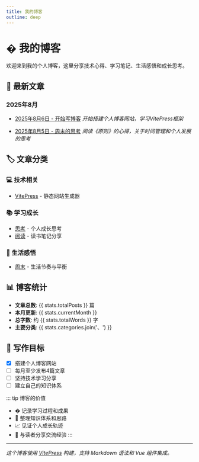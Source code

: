 ```yaml
---
title: 我的博客
outline: deep
---
```


# � 我的博客

欢迎来到我的个人博客，这里分享技术心得、学习笔记、生活感悟和成长思考。

## 📅 最新文章

### 2025年8月

- [2025年8月6日 - 开始写博客](./2025-08-06.md) 
  *开始搭建个人博客网站，学习VitePress框架*

- [2025年8月5日 - 周末的思考](./2025-08-05.md)
  *阅读《原则》的心得，关于时间管理和个人发展的思考*

## 🏷️ 文章分类

### 💻 技术相关
- [VitePress](./2025-08-06.md) - 静态网站生成器

### 📚 学习成长  
- [思考](./2025-08-05.md) - 个人成长思考
- [阅读](./2025-08-05.md) - 读书笔记分享

### 🌱 生活感悟
- [周末](./2025-08-05.md) - 生活节奏与平衡

## 📊 博客统计

<script setup>
import { ref } from 'vue'

const stats = ref({
  totalPosts: 2,
  currentMonth: '2025年8月',
  totalWords: 1200,
  categories: ['技术', '学习', '生活', '思考']
})
</script>

- **文章总数**: {{ stats.totalPosts }} 篇
- **本月更新**: {{ stats.currentMonth }}
- **总字数**: 约 {{ stats.totalWords }} 字
- **主要分类**: {{ stats.categories.join('、') }}

## 🎯 写作目标

- [x] 搭建个人博客网站
- [ ] 每月至少发布4篇文章
- [ ] 坚持技术学习分享
- [ ] 建立自己的知识体系

::: tip 博客的价值
- � 记录学习过程和成果
- 🧠 整理知识体系和思路  
- 📈 见证个人成长轨迹
- 🤝 与读者分享交流经验
:::

---

*这个博客使用 [VitePress](https://vitepress.dev/) 构建，支持 Markdown 语法和 Vue 组件集成。*
